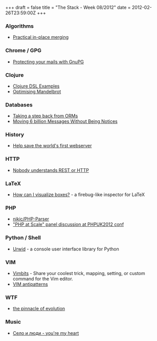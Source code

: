 +++
draft = false
title = "The Stack - Week 08/2012"
date = 2012-02-26T23:59:00Z
+++



### Algorithms

 - [Practical in-place merging][inplace]

[inplace]: http://dl.acm.org/citation.cfm?id=42403&bnc=1

### Chrome / GPG

 - [Protecting your mails with GnuPG][chrome-gpg]

[chrome-gpg]: http://www.furidamu.org/blog/2012/02/26/protecting-your-mails-with-gnupg/

### Clojure

 - [Clojure DSL Examples][clo-dsl]
 - [Optimising Mandelbrot][opti-mandel]

[clo-dsl]: http://www.clojure.net/2012/02/22/DSL-Examples/
[opti-mandel]: http://developmentjungle.wordpress.com/2009/11/24/optimising-mandelbrot/

### Databases

 - [Taking a step back from ORMs][step-back-orm]
 - [Moving 6 billion Messages Without Being Notices][da-mysql]

[step-back-orm]: http://thoughts.davisjeff.com/2012/02/26/taking-a-step-back-from-orms/
[da-mysql]: http://dt.deviantart.com/art/Moving-6-Billion-Messages-Without-Being-Noticed-285571516

### History

 - [Help save the world's first webserver][help-save]

[help-save]: http://www.reddit.com/r/compsci/comments/q4e57/help_save_the_worlds_first_webserver_we_need_to/

### HTTP

 - [Nobody understands REST or HTTP][no-understand-rest]

[no-understand-rest]: http://blog.steveklabnik.com/posts/2011-07-03-nobody-understands-rest-or-http

### LaTeX

 - [How can I visualize boxes?][latex-boxes] - a firebug-like inspector for LaTeX

[latex-boxes]: http://tex.stackexchange.com/questions/2083/how-can-i-visualize-boxes

### PHP

 - [nikic/PHP-Parser][nikic-parser]
 - ["PHP at Scale" panel discussion at PHPUK2012 conf][phpatscale]

[nikic-parser]: https://github.com/nikic/PHP-Parser
[phpatscale]: http://hughewilliams.com/2012/02/26/php-at-scale-panel-at-the-php-uk-conference-2012/

### Python / Shell

 - [Urwid][urwid] - a console user interface library for Python

[urwid]: http://excess.org/urwid

### VIM

 - [Vimbits][vimbits] -  Share your coolest trick, mapping, setting, or custom command for the Vim editor.
 - [VIM antipatterns][vim-anti]

[vimbits]: http://vimbits.com/
[vim-anti]: http://blog.sanctum.geek.nz/vim-anti-patterns/

### WTF

 - [the pinnacle of evolution][pinnacle-evo]

[pinnacle-evo]: http://bbot.org/blog/archives/2012/02/24/the_pinnacle_of_evolution/

### Music

 - [Село и люди - you're my heart](http://www.youtube.com/watch?v=NIdGhGEsWos)